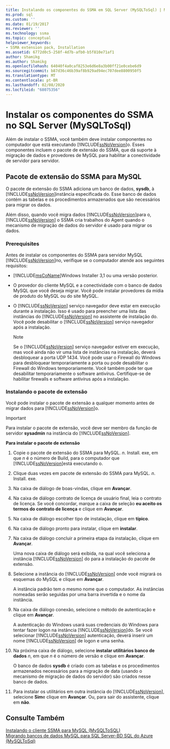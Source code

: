 ```yaml
---
title: Instalando os componentes do SSMA em SQL Server (MySQLToSql) | Microsoft Docs
ms.prod: sql
ms.custom: ''
ms.date: 01/19/2017
ms.reviewer: ''
ms.technology: ssma
ms.topic: conceptual
helpviewer_keywords:
- SSMA extension pack, Installation
ms.assetid: 6772d0c5-258f-4d7b-afb0-b5f810e71af1
author: Shamikg
ms.author: Shamikg
ms.openlocfilehash: 64040f4a0caf8253e6d6e8a3b00ff21e0cebe6d9
ms.sourcegitcommit: b87d36c46b39af8b929ad94ec707dee8800950f5
ms.translationtype: MT
ms.contentlocale: pt-BR
ms.lasthandoff: 02/08/2020
ms.locfileid: "68075356"
---
```

# <a name="installing-ssma-components-on-sql-server-mysqltosql"></a>Instalar os componentes do SSMA no SQL Server (MySQLToSql)
Além de instalar o SSMA, você também deve instalar componentes no computador que está executando [!INCLUDE[ssNoVersion](../../includes/ssnoversion-md.md)]o. Esses componentes incluem o pacote de extensão do SSMA, que dá suporte à migração de dados e provedores de MySQL para habilitar a conectividade de servidor para servidor.  
  
## <a name="ssma-for-mysql-extension-pack"></a>Pacote de extensão do SSMA para MySQL  
O pacote de extensão do SSMA adiciona um banco de dados, **sysdb**, à [!INCLUDE[ssNoVersion](../../includes/ssnoversion-md.md)]instância especificada do. Esse banco de dados contém as tabelas e os procedimentos armazenados que são necessários para migrar os dados.  
  
Além disso, quando você migra dados [!INCLUDE[ssNoVersion](../../includes/ssnoversion-md.md)]para o, [!INCLUDE[ssNoVersion](../../includes/ssnoversion-md.md)] o SSMA cria trabalhos do Agent quando o mecanismo de migração de dados do servidor é usado para migrar os dados.  
  
### <a name="prerequisites"></a>Prerequisites  
Antes de instalar os componentes do SSMA para servidor MySQL [!INCLUDE[ssNoVersion](../../includes/ssnoversion-md.md)]no, verifique se o computador atende aos seguintes requisitos:  
  
-   [!INCLUDE[msCoName](../../includes/msconame_md.md)]Windows Installer 3,1 ou uma versão posterior.  
  
-   O provedor do cliente MySQL e a conectividade com o banco de dados MySQL que você deseja migrar. Você pode instalar provedores da mídia de produto do MySQL ou do site MySQL.  
  
-   O [!INCLUDE[ssNoVersion](../../includes/ssnoversion-md.md)] serviço navegador deve estar em execução durante a instalação. Isso é usado para preencher uma lista das instâncias do [!INCLUDE[ssNoVersion](../../includes/ssnoversion-md.md)] no assistente de instalação do. Você pode desabilitar o [!INCLUDE[ssNoVersion](../../includes/ssnoversion-md.md)] serviço navegador após a instalação.  
  
    > [!NOTE]  
    > Se o [!INCLUDE[ssNoVersion](../../includes/ssnoversion-md.md)] serviço navegador estiver em execução, mas você ainda não vir uma lista de instâncias na instalação, deverá desbloquear a porta UDP 1434. Você pode usar o Firewall do Windows para desbloquear temporariamente a porta ou pode desabilitar o Firewall do Windows temporariamente. Você também pode ter que desabilitar temporariamente o software antivírus. Certifique-se de habilitar firewalls e software antivírus após a instalação.  
  
### <a name="installing-the-extension-pack"></a>Instalando o pacote de extensão  
Você pode instalar o pacote de extensão a qualquer momento antes de migrar dados para [!INCLUDE[ssNoVersion](../../includes/ssnoversion-md.md)]o.  
  
> [!IMPORTANT]  
> Para instalar o pacote de extensão, você deve ser membro da função de servidor **sysadmin** na instância do [!INCLUDE[ssNoVersion](../../includes/ssnoversion-md.md)].  
  
**Para instalar o pacote de extensão**  
  
1.  Copie o pacote de extensão do SSMA para MySQL. *n*. Install. exe, em que *n* é o número de Build, para o computador que [!INCLUDE[ssNoVersion](../../includes/ssnoversion-md.md)]está executando o.  
  
2.  Clique duas vezes em pacote de extensão do SSMA para MySQL. *n*. Install. exe.  
  
3.  Na caixa de diálogo de boas-vindas, clique em **Avançar**.  
  
4.  Na caixa de diálogo contrato de licença de usuário final, leia o contrato de licença. Se você concordar, marque a caixa de seleção **eu aceito os termos do contrato de licença** e clique em **Avançar**.  
  
5.  Na caixa de diálogo escolher tipo de instalação, clique em **típico**.  
  
6.  Na caixa de diálogo pronto para instalar, clique em **instalar**.  
  
7.  Na caixa de diálogo concluir a primeira etapa da instalação, clique em **Avançar**.  
  
    Uma nova caixa de diálogo será exibida, na qual você seleciona a instância [!INCLUDE[ssNoVersion](../../includes/ssnoversion-md.md)] do para a instalação do pacote de extensão.  
  
8.  Selecione a instância do [!INCLUDE[ssNoVersion](../../includes/ssnoversion-md.md)] onde você migrará os esquemas do MySQL e clique em **Avançar**.  
  
    A instância padrão tem o mesmo nome que o computador. As instâncias nomeadas serão seguidas por uma barra invertida e o nome da instância.  
  
9. Na caixa de diálogo conexão, selecione o método de autenticação e clique em **Avançar**.  
  
    A autenticação do Windows usará suas credenciais do Windows para tentar fazer logon na instância [!INCLUDE[ssNoVersion](../../includes/ssnoversion-md.md)]do. Se você selecionar [!INCLUDE[ssNoVersion](../../includes/ssnoversion-md.md)] autenticação, deverá inserir um nome [!INCLUDE[ssNoVersion](../../includes/ssnoversion-md.md)] de logon e uma senha.  
  
10. Na próxima caixa de diálogo, selecione **instalar utilitários banco de dados** *n*, em que *n* é o número de versão e clique em **Avançar**.  
  
    O banco de dados **sysdb** é criado com as tabelas e os procedimentos armazenados necessários para a migração de data (usando o mecanismo de migração de dados do servidor) são criados nesse banco de dados.  
  
11. Para instalar os utilitários em outra instância do [!INCLUDE[ssNoVersion](../../includes/ssnoversion-md.md)], selecione **Sim**e clique em **Avançar**. Ou, para sair do assistente, clique em **não**.  
  
## <a name="see-also"></a>Consulte Também  
[Instalando o cliente SSMA para MySQL &#40;MySQLToSQL&#41;](../../ssma/mysql/installing-ssma-for-mysql-client-mysqltosql.md)  
[Migrando bancos de dados MySQL para SQL Server-BD SQL do Azure &#40;MySQLToSql&#41;](../../ssma/mysql/migrating-mysql-databases-to-sql-server-azure-sql-db-mysqltosql.md)  
  
